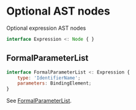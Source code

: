 # Optional AST nodes

Optional expression AST nodes

```js
interface Expression <: Node { }
```

## FormalParameterList

```js
interface FormalParameterList <: Expression {
    type: 'IdentifierName';
    parameters: BindingElement;
}
```

See [FormalParameterList](https://tc39.es/ecma262/#prod-FormalParameterList).
